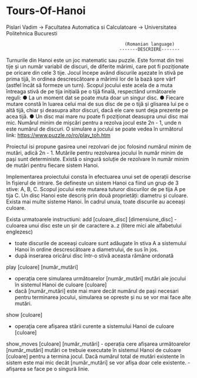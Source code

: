 # Tours-Of-Hanoi
Pislari Vadim -> Facultatea Automatica si Calculatoare -> Universitatea Politehnica Bucuresti

                                                 (Romanian language)
                                               -------DESCRIERE-------
  Turnurile din Hanoi este un joc matematic sau puzzle. Este format din trei tije și un număr variabil de discuri, de diferite mărimi, care pot fi poziționate pe oricare din cele 3 tije. Jocul începe având discurile așezate în stivă pe prima tijă, în ordinea descrescătoare a mărimii lor de la bază spre vârf (astfel încât să formeze un turn). Scopul jocului este acela de a muta întreaga stivă de pe tija inițială pe o tijă finală, respectând următoarele reguli: 
  ● La un moment dat se poate muta doar un singur disc.
  ● Fiecare mutare constă în luarea celui mai de sus disc de pe o tijă și glisarea lui pe o altă tijă, chiar și deasupra altor discuri, dacă ele care sunt deja prezente pe acea tijă. 
  ● Un disc mai mare nu poate fi poziționat deasupra unui disc mai mic. Numărul minim de mișcări pentru a rezolva jocul este 2n - 1, unde n este numărul de discuri. 
O simulare a jocului se poate vedea în următorul link: https://www.puzzle.ro/ro/play_toh.htm 
 
Proiectul isi propune gasirea unei rezolvari de joc folosind numărul minim de mutări, adică 2n - 1. Mutările pentru rezolvarea jocului în număr minim de pași sunt deterministe. Există o singură soluție de rezolvare în număr minim de mutări pentru fiecare sistem Hanoi. 
 
Implementarea proiectului consta în efectuarea unui set de operații descrise în fișierul de intrare. Se defineste un sistem Hanoi ca fiind un grup de 3 stive: A, B, C. Scopul jocului este mutarea tuturor discurilor de pe tija A pe tija C. Un disc Hanoi este descris prin două proprietăți: diametru și culoare. Exista mai multe sisteme Hanoi. În cadrul unuia, toate discurile au aceeași culoare. 
 
Exista urmatoarele instructiuni:
add [culoare_disc] [dimensiune_disc] - culoarea unui disc este un șir de caractere a..z (litere mici ale alfabetului englezesc) 
- toate discurile de aceeași culoare sunt adăugate în stiva A a sistemului Hanoi în ordine descrescătoare a diametrului, de sus în jos. 
- după inserarea oricărui disc într-o stivă aceasta rămâne ordonată 

play [culoare] [număr_mutări]
- operația cere simularea următoarelor [număr_mutări] mutări ale jocului în sistemul Hanoi de culoare [culoare]
- dacă [număr_mutări] este mai mare decât numărul de pași necesari pentru terminarea jocului, simularea se opreste și nu se vor mai face alte mutări. 

show [culoare] 
- operația cere afișarea stării curente a sistemului Hanoi de culoare [culoare] 
 
show_moves [culoare] [număr_mutări] - operația cere afișarea următoarelor [număr_mutări] mutări ce trebuie executate în sistemul Hanoi de culoare [culoare] pentru a termina jocul. Dacă numărul total de mutări existente în sistem este mai mic decât [număr_mutări] se vor afișa doar cele existente.  - afișarea se face pe o singură linie.
